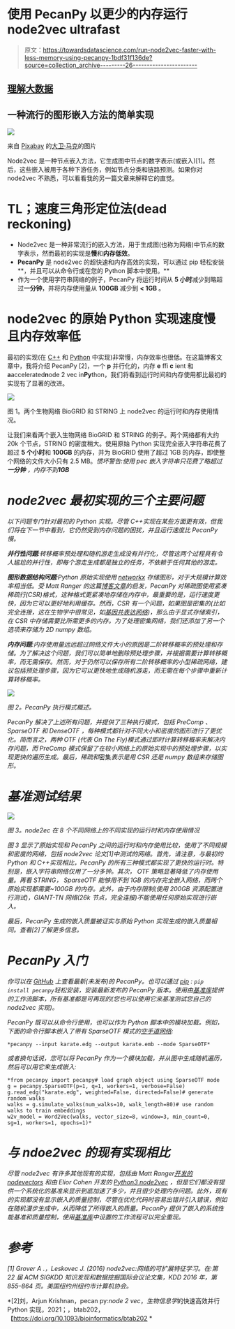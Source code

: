 # 使用 PecanPy 以更少的内存运行 node2vec ultrafast

> 原文：<https://towardsdatascience.com/run-node2vec-faster-with-less-memory-using-pecanpy-1bdf31f136de?source=collection_archive---------26----------------------->

## [理解大数据](https://towardsdatascience.com/tagged/making-sense-of-big-data)

## 一种流行的图形嵌入方法的简单实现

![](img/1f7a74e845f537b2e366c6437f9221ff.png)

来自 [Pixabay](https://pixabay.com/?utm_source=link-attribution&utm_medium=referral&utm_campaign=image&utm_content=99684) 的[大卫·马克](https://pixabay.com/users/12019-12019/?utm_source=link-attribution&utm_medium=referral&utm_campaign=image&utm_content=99684)的图片

Node2vec 是一种节点嵌入方法，它生成图中节点的数字表示(或嵌入)[1]。然后，这些嵌入被用于各种下游任务，例如节点分类和链路预测。如果你对 node2vec 不熟悉，可以看看我的另一篇文章来解释它的直觉。

# TL；速度三角形定位法(dead reckoning)

*   Node2vec 是一种非常流行的嵌入方法，用于生成图(也称为网络)中节点的数字表示，然而最初的实现是**慢**和**内存低效**。
*   **PecanPy** 是 node2vec 的超快速和内存高效的实现，可以通过 pip 轻松安装**，并且可以从命令行或在您的 Python 脚本中使用。**
*   作为一个使用字符串网络的例子，PecanPy 将运行时间从 **5 小时**减少到略超过**一分钟**，并将内存使用量从 **100GB** 减少到 **< 1GB** 。

# node2vec 的原始 Python 实现速度慢且内存效率低

最初的实现(在 [C++](https://github.com/snap-stanford/snap/tree/master/examples/node2vec) 和 [Python](https://github.com/aditya-grover/node2vec) 中实现)非常慢，内存效率也很低。在这篇博客文章中，我将介绍 PecanPy [2]，一个 **p** 并行化的，内存 **e** ffi **c** ient 和**a**accelerated**n**ode 2 vec in**Py**thon，我们将看到运行时间和内存使用都比最初的实现有了显著的改进。

![](img/f66f8aa66912eb3605609804811cc516.png)

图 1。两个生物网络 BioGRID 和 STRING 上 node2vec 的运行时和内存使用情况。

让我们来看两个嵌入生物网络 BioGRID 和 STRING 的例子。两个网络都有大约 20k 个节点，STRING 的密度稍大。使用原始 Python 实现完全嵌入字符串花费了超过 **5 个小时**和 **100GB** 的内存，并为 BioGRID 使用了超过 1GB 的内存，即使整个网络的文件大小只有 2.5 MB。*惯坏警告:使用 pec 嵌入字符串只花费了略超过* ***一分钟*** *，内存不到****1GB***

# *node2vec 最初实现的三个主要问题*

*以下问题专门针对最初的 Python 实现。尽管 C++实现在某些方面更有效，但我们将在下一节中看到，它仍然受到内存问题的困扰，并且运行速度比 PecanPy 慢。*

***并行性问题**:转移概率预处理和随机游走生成没有并行化，尽管这两个过程具有令人尴尬的并行性，即每个游走生成都是独立的任务，不依赖于任何其他的游走。*

***图形数据结构问题**:Python 原始实现使用 [networkx](https://networkx.org) 存储图形，对于大规模计算效率相当低。受 Matt Ranger 的这篇[博客文章](https://www.singlelunch.com/2019/08/01/700x-faster-node2vec-models-fastest-random-walks-on-a-graph/)的启发，PecanPy 对稀疏图使用紧凑稀疏行(CSR)格式，这种格式更紧凑地存储在内存中，最重要的是，运行速度更快，因为它可以更好地利用缓存。然而，CSR 有一个问题，如果图是密集的(比如完全连接，这在生物学中很常见，如[基因共表达网络](https://en.wikipedia.org/wiki/Gene_co-expression_network))，那么由于显式存储索引，在 CSR 中存储需要比所需更多的内存。为了处理密集网络，我们还添加了另一个选项来存储为 2D numpy 数组。*

***内存问题**:内存使用量远远超过网络文件大小的原因是二阶转移概率的预处理和存储。为了解决这个问题，我们可以简单地删除预处理步骤，并根据需要计算转移概率，而无需保存。然而，对于仍然可以保存所有二阶转移概率的小型稀疏网络，建议包括预处理步骤，因为它可以更快地生成随机游走，而无需在每个步骤中重新计算转移概率。*

*![](img/8c8c54d0a1fe811444d65b8413d2de36.png)*

*图 2。PecanPy 执行模式概述。*

*PecanPy 解决了上述所有问题，并提供了三种执行模式，包括 *PreComp* 、 *SparseOTF* 和 *DenseOTF* ，每种模式都针对不同大小和密度的图形进行了更优化。简而言之，两种 *OTF* (代表 On The Fly)模式通过即时计算转移概率来解决内存问题，而 *PreComp* 模式保留了在较小网络上的原始实现中的预处理步骤，以实现更快的遍历生成。最后，*稀疏*和*密集*表示是用 CSR 还是 numpy 数组来存储图形。*

# *基准测试结果*

*![](img/7a08c235a3da82a0cf8eaa9e573f4889.png)*

*图 3。node2ec 在 8 个不同网络上的不同实现的运行时和内存使用情况*

*图 3 显示了原始实现和 PecanPy 之间的运行时和内存使用比较，使用了不同规模和密度的网络，包括 node2vec 论文[1]中测试的网络。首先，请注意，与最初的 Python 和 C++实现相比，PecanPy 的所有三种模式都实现了更快的运行时。特别是，嵌入字符串网络仅用了一分多钟。其次， *OTF* 策略显著降低了内存使用量。再看 STRING， *SparseOTF* 能够用不到 1GB 的内存完全嵌入网络，而两个原始实现都需要~100GB 的内存。此外，由于内存限制(使用 200GB 资源配置进行测试)，GIANT-TN 网络(26k 节点，完全连接)不能使用任何原始实现进行嵌入。*

*最后，PecanPy 生成的嵌入质量被证实与原始 Python 实现生成的嵌入质量相同。查看[2]了解更多信息。*

# *PecanPy 入门*

*你可以在 [GitHub](https://github.com/krishnanlab/PecanPy) 上查看最新(未发布)的 PecanPy。也可以通过 [pip](https://pypi.org/project/pecanpy/) : `pip install pecanpy`轻松安装，安装最新发布的 PecanPy 版本。使用由[基准库](https://github.com/krishnanlab/PecanPy_benchmarks)提供的工作流脚本，所有基准都是可再现的(您也可以使用它来基准测试您自己的 node2vec 实现)。*

*PecanPy 既可以从命令行使用，也可以作为 Python 脚本中的模块加载。例如，下面的命令行脚本嵌入了带有 *SparseOTF* 模式的[空手道网络](https://en.wikipedia.org/wiki/Zachary%27s_karate_club):*

```
*pecanpy --input karate.edg --output karate.emb --mode SparseOTF*
```

*或者换句话说，您可以将 PecanPy 作为一个模块加载，并从图中生成随机遍历，然后可以用它来生成嵌入:*

```
*from pecanpy import pecanpy# load graph object using SparseOTF mode
g = pecanpy.SparseOTF(p=1, q=1, workers=1, verbose=False)
g.read_edg("karate.edg", weighted=False, directed=False)# generate random walks
walks = g.simulate_walks(num_walks=10, walk_length=80)# use random walks to train embeddings
w2v_model = Word2Vec(walks, vector_size=8, window=3, min_count=0, sg=1, workers=1, epochs=1)*
```

# *与 ndoe2vec 的现有实现相比*

*尽管 node2vec 有许多其他现有的实现，包括由 Matt Ranger[开发的](https://www.singlelunch.com/2019/08/01/700x-faster-node2vec-models-fastest-random-walks-on-a-graph/) [nodevectors](https://github.com/VHRanger/nodevectors) 和由 Elior Cohen 开发的 [Python3 node2vec](https://github.com/eliorc/node2vec) ，但是它们都没有提供一个系统化的基准来显示到底加速了多少，并且很少处理内存问题。此外，现有的实现都没有显示嵌入的质量控制，尽管在优化代码时容易出错并引入错误，例如在随机漫步生成中，从而降低了所得嵌入的质量。PecanPy 提供了嵌入的系统性能基准和质量控制，使用[基准库](https://github.com/krishnanlab/PecanPy_benchmarks)中设置的工作流程可以完全重现。*

# *参考*

*[1] Grover A .，Leskovec J. (2016) node2vec:网络的可扩展特征学习。在:*第 22 届 ACM SIGKDD 知识发现和数据挖掘国际会议论文集*，KDD 2016 年，第 855–864 页。美国纽约州纽约市计算机协会。*

*[2]刘，Arjun Krishnan，pecan py:*node 2 vec*，*生物信息学*的快速高效并行 Python 实现，2021；，btab202，【https://doi.org/10.1093/bioinformatics/btab202 *
